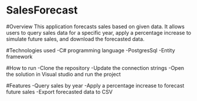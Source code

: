 # SalesForecast

#Overview
This application forecasts sales based on given data. It allows users to query sales data for a specific year, apply a percentage increase to simulate future sales, and download the forecasted data.

#Technologies used
-C# programming language
-PostgresSql
-Entity framework

#How to run
-Clone the repository
-Update the connection strings
-Open the solution in Visual studio and run the project

#Features
-Query sales by year
-Apply a percentage increase to forecast future sales
-Export forecasted data to CSV
